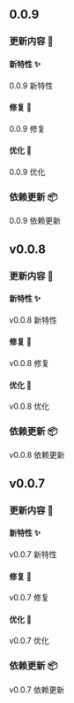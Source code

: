 ## 0.0.9

### 更新内容 🎉

#### 新特性 ✨

0.0.9 新特性

#### 修复 🐛

0.0.9 修复

#### 优化 📝

0.0.9 优化

### 依赖更新 📦

0.0.9 依赖更新

## v0.0.8

### 更新内容 🎉

#### 新特性 ✨

v0.0.8 新特性

#### 修复 🐛

v0.0.8 修复

#### 优化 📝

v0.0.8 优化

### 依赖更新 📦

v0.0.8 依赖更新

## v0.0.7

### 更新内容 🎉

#### 新特性 ✨

v0.0.7 新特性

#### 修复 🐛

v0.0.7 修复

#### 优化 📝

v0.0.7 优化

### 依赖更新 📦

v0.0.7 依赖更新